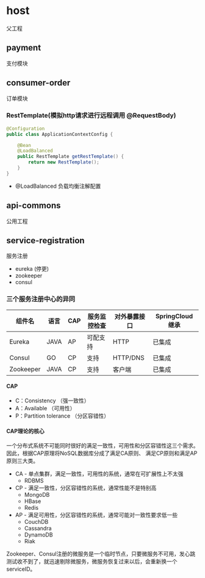 # host
父工程

## payment
支付模块

## consumer-order
订单模块

### RestTemplate(模拟http请求进行远程调用 @RequestBody)
```java
@Configuration
public class ApplicationContextConfig {

    @Bean
    @LoadBalanced
    public RestTemplate getRestTemplate() {
        return new RestTemplate();
    }
}
```
-   @LoadBalanced 负载均衡注解配置

## api-commons
公用工程

## service-registration
服务注册
-   eureka (停更)
-   zookeeper
-   consul

### 三个服务注册中心的异同

| 组件名 | 语言 | CAP  | 服务监控检查 | 对外暴露接口 | SpringCloud继承 |
| ------ | ---- | ---- | ------------ | ------------ | --------------- |
|  Eureka|  JAVA|  AP  |     可配支持   |      HTTP    |  已集成  |
|  Consul|   GO |  CP  |     支持      |   HTTP/DNS   |   已集成 |
|Zookeeper| JAVA|  CP  |     支持      |     客户端    |   已集成 |

#### CAP
-   C：Consistency （强一致性）
-   A：Available （可用性）
-   P：Partition tolerance （分区容错性）

#### CAP理论的核心
一个分布式系统不可能同时很好的满足一致性，可用性和分区容错性这三个需求。
因此，根据CAP原理将NoSQL数据库分成了满足CA原则、
满足CP原则和满足AP原则三大类。

-   CA - 单点集群，满足一致性，可用性的系统，通常在可扩展性上不太强
    -   RDBMS
-   CP - 满足一致性，分区容错性的系统，通常性能不是特别高
    -   MongoDB
    -   HBase
    -   Redis
-   AP - 满足可用性，分区容错性的系统，通常可能对一致性要求低一些
    -   CouchDB
    -   Cassandra
    -   DynamoDB
    -   Riak

Zookeeper、Consul注册的微服务是一个临时节点，只要微服务不可用，发心跳测试收不到了，就迅速剔除微服务，微服务恢复过来以后，会重新换一个serviceID。